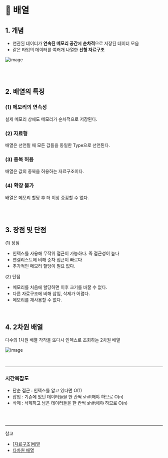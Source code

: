 # 📌 배열

## 1. 개념

- 연관된 데이터가 **연속된 메모리 공간**에 **순차적**으로 저장된 데이터 모음
- 같은 타입의 데이터를 여러개 나열한 **선형 자료구조**

![image](https://user-images.githubusercontent.com/63834758/199028769-5e604601-3622-47aa-83c8-c5635fc0bd2c.png)

<br>
<br>

## 2. 배열의 특징

### (1) 메모리의 연속성

실제 메모리 상에도 메모리가 순차적으로 저장된다.

### (2) 자료형

배열은 선언될 때 모든 값들을 동일한 Type으로 선언된다.

### (3) 중복 허용

배열은 값의 중복을 허용하는 자료구조이다.

### (4) 확장 불가

배열은 메모리 할당 후 더 이상 증감할 수 없다.

<br>
<br>

## 3. 장점 및 단점

(1) 장점

- 인덱스를 사용해 무작위 접근이 가능하다. 즉 접근성이 높다
- 연결리스트에 비해 순차 접근이 빠르다
- 추가적인 메모리 할당이 필요 없다.

(2) 단점

- 메모리를 처음에 할당하면 이후 크기를 바꿀 수 없다.
- 다른 자료구조에 비해 삽입, 삭제가 어렵다.
- 메모리를 재사용할 수 없다.

<br>

## 4. 2차원 배열
다수의 1차원 배열 각각을 또다시 인덱스로 조회하는 2차원 배열

![image](https://user-images.githubusercontent.com/63834758/199028682-73486223-768e-407b-8b6b-d55bea729c9f.png)

<br>
<hr>

### 시간복잡도

- 단순 접근 : 인덱스를 알고 있다면 O(1)
- 삽입 : 기존에 있던 데이터들을 한 칸씩 shift해야 하므로 O(n)
- 삭제 : 삭제하고 남은 데이터들을 한 칸씩 shift해야 하므로 O(n)

<br>
<br>
<hr>

참고

- [[자료구조]배열](https://cocodding0723.github.io/datastructure/02_array-post/)
- [다차원 배열](https://simplex3510.tistory.com/214)
